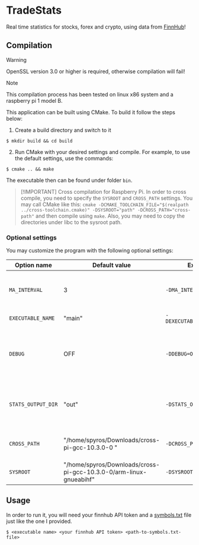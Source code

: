 # TradeStats
Real time statistics for stocks, forex and crypto, using data from [FinnHub](https://finnhub.io/)!

## Compilation
> [!WARNING]
> OpenSSL version 3.0 or higher is required, otherwise compilation will fail!

> [!NOTE]
> This compilation process has been tested on linux x86 system and a raspberry pi 1 model B.

This application can be built using CMake. To build it follow the steps below:
1. Create a build directory and switch to it

`$ mkdir build && cd build`

2. Run CMake with your desired settings and compile. For example, to use the default settings, use the commands:

`$ cmake .. && make`

The executable then can be found under folder `bin`.

> [!IMPORTANT] Cross compilation for Raspberry Pi.
> In order to cross compile, you need to specify the `SYSROOT` and `CROSS_PATH` settings. You may call CMake like this: `cmake -DCMAKE_TOOLCHAIN_FILE="$(realpath ../cross-toolchain.cmake)" -DSYSROOT="path" -DCROSS_PATH="cross-path"` and then compile using `make`. Also, you may need to copy the directories under libc to the sysroot path.

### Optional settings
You may customize the program with the following optional settings:

| Option name|Default value|Example usage| Description|
|--|---|---|---|
|`MA_INTERVAL`|3| `-DMA_INTERVAL=15`|moving average calculation window, in minutes|
|`EXECUTABLE_NAME`|"main"| `-DEXECUTABLE_NAME="tradestats"`| name of the executable|
|`DEBUG`|OFF|`-DDEBUG=ON`|turn on/off debugging symbols, warnings and more verbose output|
|`STATS_OUTPUT_DIR`|"out"|`-DSTATS_OUTPUT_DIR="out"`|set the name of the folder which will contain the statistics|
| `CROSS_PATH`|"/home/spyros/Downloads/cross-pi-gcc-10.3.0-0 "|`-DCROSS_PATH="path"`|the cross compiler toolchain path|
|`SYSROOT`|"/home/spyros/Downloads/cross-pi-gcc-10.3.0-0/arm-linux-gnueabihf"|`-DSYSROOT="path"`|set the sysroot path|

## Usage
In order to run it, you will need your finnhub API token and a [symbols.txt](./symbols.txt) file just like the one I provided.

`$ <executable name> <your finnhub API token> <path-to-symbols.txt-file>`
